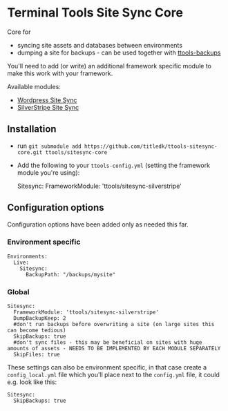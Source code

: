 # Terminal Tools Site Sync Core

Core for

* syncing site assets and databases between environments
* dumping a site for backups - can be used together with [ttools-backups](https://github.com/titledk/ttools-backups)

You'll need to add (or write) an additional framework specific module
to make this work with your framework.

Available modules:

* [Wordpress Site Sync](https://github.com/CPHCloud/ttools-sitesync-wordpress)
* [SilverStripe Site Sync](https://github.com/titledk/ttools-sitesync-silverstripe)



## Installation

* run `git submodule add https://github.com/titledk/ttools-sitesync-core.git ttools/sitesync-core`
* Add the following to your `ttools-config.yml` (setting the framework module you're using):

	Sitesync:
		FrameworkModule: 'ttools/sitesync-silverstripe'


## Configuration options

Configuration options have been added only as needed this far.

### Environment specific

    Environments:
      Live:
        Sitesync:
          BackupPath: "/backups/mysite"

### Global

    Sitesync:
      FrameworkModule: 'ttools/sitesync-silverstripe'
      DumpBackupKeep: 2
      #don't run backups before overwriting a site (on large sites this can become tedious)
      SkipBackups: true
      #don't sync files - this may be beneficial on sites with huge amounts of assets - NEEDS TO BE IMPLEMENTED BY EACH MODULE SEPARATELY
      SkipFiles: true

These settings can also be environment specific, in that case create a `config_local.yml` file which you'll place next to the `config.yml` file, it could e.g. look like this:

```
Sitesync:
  SkipBackups: true
```
